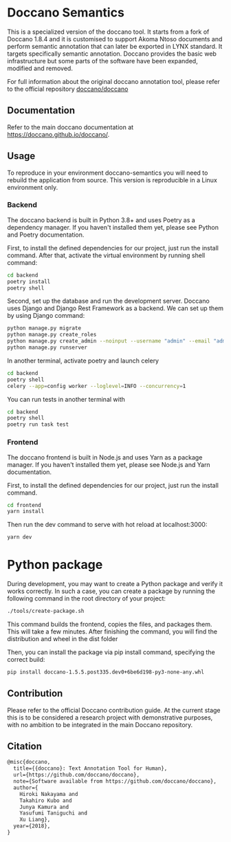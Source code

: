 # Doccano Semantics

This is a specialized version of the doccano tool. It starts from a fork of Doccano 1.8.4 and it is customised to support Akoma Ntoso documents and perform semantic annotation that can later be exported in LYNX standard. It targets specifically semantic annotation. Doccano provides the basic web infrastructure but some parts of the software have been expanded, modified and removed.

For full information about the original doccano annotation tool, please refer to the official repository [doccano/doccano](https://github.com/doccano/doccano)

## Documentation

Refer to the main doccano documentation at <https://doccano.github.io/doccano/>.

## Usage

To reproduce in your environment doccano-semantics you will need to rebuild the application from source.
This version is reproducible in a Linux environment only.

### Backend

The doccano backend is built in Python 3.8+ and uses Poetry as a dependency manager. If you haven't installed them yet, please see Python and Poetry documentation.

First, to install the defined dependencies for our project, just run the install command. After that, activate the virtual environment by running shell command:

```bash
cd backend
poetry install
poetry shell
```
Second, set up the database and run the development server. Doccano uses Django and Django Rest Framework as a backend. We can set up them by using Django command:

```bash
python manage.py migrate
python manage.py create_roles
python manage.py create_admin --noinput --username "admin" --email "admin@example.com" --password "password"
python manage.py runserver
```
In another terminal, activate poetry and launch celery

```bash
cd backend
poetry shell
celery --app=config worker --loglevel=INFO --concurrency=1
```

You can run tests in another terminal with 

```bash
cd backend
poetry shell
poetry run task test
```

### Frontend

The doccano frontend is built in Node.js and uses Yarn as a package manager. If you haven't installed them yet, please see Node.js and Yarn documentation.

First, to install the defined dependencies for our project, just run the install command.


```bash
cd frontend
yarn install
```

Then run the dev command to serve with hot reload at localhost:3000:

```bash
yarn dev
```

# Python package

During development, you may want to create a Python package and verify it works correctly. In such a case, you can create a package by running the following command in the root directory of your project:

```bash
./tools/create-package.sh
```

This command builds the frontend, copies the files, and packages them. This will take a few minutes. After finishing the command, you will find the distribution and wheel in the dist folder

Then, you can install the package via pip install command, specifying the correct build:

```bash
pip install doccano-1.5.5.post335.dev0+6be6d198-py3-none-any.whl
```

## Contribution

Please refer to the official Doccano contribution guide. At the current stage this is to be considered a research project with demonstrative purposes, with no ambition to be integrated in the main Doccano repository.

## Citation

```tex
@misc{doccano,
  title={{doccano}: Text Annotation Tool for Human},
  url={https://github.com/doccano/doccano},
  note={Software available from https://github.com/doccano/doccano},
  author={
    Hiroki Nakayama and
    Takahiro Kubo and
    Junya Kamura and
    Yasufumi Taniguchi and
    Xu Liang},
  year={2018},
}
```